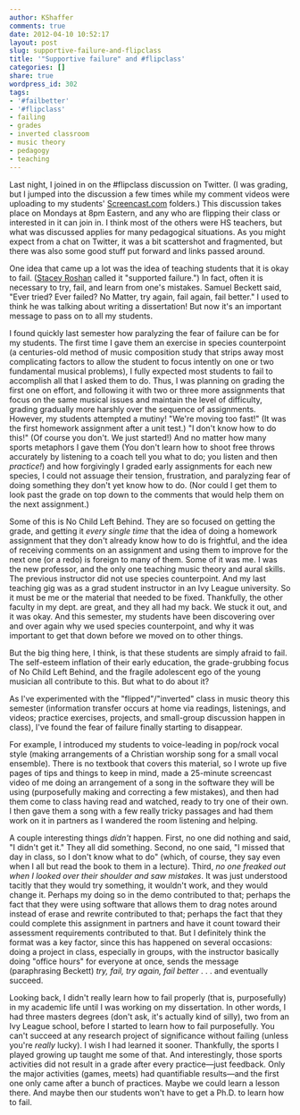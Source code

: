 ```yaml
---
author: KShaffer
comments: true
date: 2012-04-10 10:52:17
layout: post
slug: supportive-failure-and-flipclass
title: '"Supportive failure" and #flipclass'
categories: []
share: true
wordpress_id: 302
tags:
- '#failbetter'
- '#flipclass'
- failing
- grades
- inverted classroom
- music theory
- pedagogy
- teaching
---
```


Last night, I joined in on the #flipclass discussion on Twitter. (I was grading, but I jumped into the discussion a few times while my comment videos were uploading to my students' [Screencast.com](http://www.screencast.com) folders.) This discussion takes place on Mondays at 8pm Eastern, and any who are flipping their class or interested in it can join in. I think most of the others were HS teachers, but what was discussed applies for many pedagogical situations. As you might expect from a chat on Twitter, it was a bit scattershot and fragmented, but there was also some good stuff put forward and links passed around.

One idea that came up a lot was the idea of teaching students that it is okay to fail. ([Stacey Roshan](https://twitter.com/#!/buddyxo) called it "supported failure.") In fact, often it is necessary to try, fail, and learn from one's mistakes. Samuel Beckett said, "Ever tried? Ever failed? No Matter, try again, fail again, fail better." I used to think he was talking about writing a dissertation! But now it's an important message to pass on to all my students.

I found quickly last semester how paralyzing the fear of failure can be for my students. The first time I gave them an exercise in species counterpoint (a centuries-old method of music composition study that strips away most complicating factors to allow the student to focus intently on one or two fundamental musical problems), I fully expected most students to fail to accomplish all that I asked them to do. Thus, I was planning on grading the first one on effort, and following it with two or three more assignments that focus on the same musical issues and maintain the level of difficulty, grading gradually more harshly over the sequence of assignments. However, my students attempted a mutiny! "We're moving too fast!" (It was the first homework assignment after a unit test.) "I don't know how to do this!" (Of course you don't. We just started!) And no matter how many sports metaphors I gave them (You don't learn how to shoot free throws accurately by listening to a coach tell you what to do; you listen and then _practice!_) and how forgivingly I graded early assignments for each new species, I could not assuage their tension, frustration, and paralyzing fear of doing something they don't yet know how to do. (Nor could I get them to look past the grade on top down to the comments that would help them on the next assignment.)

Some of this is No Child Left Behind. They are so focused on getting the grade, and getting it _every single time_ that the idea of doing a homework assignment that they don't already know how to do is frightful, and the idea of receiving comments on an assignment and using them to improve for the next one (or a redo) is foreign to many of them. Some of it was me. I was the new professor, and the only one teaching music theory and aural skills. The previous instructor did not use species counterpoint. And my last teaching gig was as a grad student instructor in an Ivy League university. So it must be me or the material that needed to be fixed. Thankfully, the other faculty in my dept. are great, and they all had my back. We stuck it out, and it was okay. And this semester, my students have been discovering over and over again why we used species counterpoint, and why it was important to get that down before we moved on to other things.

But the big thing here, I think, is that these students are simply afraid to fail. The self-esteem inflation of their early education, the grade-grubbing focus of No Child Left Behind, and the fragile adolescent ego of the young musician all contribute to this. But what to do about it?

As I've experimented with the "flipped"/"inverted" class in music theory this semester (information transfer occurs at home via readings, listenings, and videos; practice exercises, projects, and small-group discussion happen in class), I've found the fear of failure finally starting to disappear.

For example, I introduced my students to voice-leading in pop/rock vocal style (making arrangements of a Christian worship song for a small vocal ensemble). There is no textbook that covers this material, so I wrote up five pages of tips and things to keep in mind, made a 25-minute screencast video of me doing an arrangement of a song in the software they will be using (purposefully making and correcting a few mistakes), and then had them come to class having read and watched, ready to try one of their own. I then gave them a song with a few really tricky passages and had them work on it in partners as I wandered the room listening and helping.

A couple interesting things _didn't_ happen. First, no one did nothing and said, "I didn't get it." They all did something. Second, no one said, "I missed that day in class, so I don't know what to do" (which, of course, they say even when I all but read the book to them in a lecture). Third, _no one freaked out when I looked over their shoulder and saw mistakes_. It was just understood tacitly that they would try something, it wouldn't work, and they would change it. Perhaps my doing so in the demo contributed to that; perhaps the fact that they were using software that allows them to drag notes around instead of erase and rewrite contributed to that; perhaps the fact that they could complete this assignment in partners and have it count toward their assessment requirements contributed to that. But I definitely think the format was a key factor, since this has happened on several occasions: doing a project in class, especially in groups, with the instructor basically doing "office hours" for everyone at once, sends the message (paraphrasing Beckett) _try, fail, try again, fail better_ . . . and eventually succeed.

Looking back, I didn't really learn how to fail properly (that is, purposefully) in my academic life until I was working on my dissertation. In other words, I had three masters degrees (don't ask, it's actually kind of silly), two from an Ivy League school, before I started to learn how to fail purposefully. You can't succeed at any research project of significance without failing (unless you're _really_ lucky). I wish I had learned it sooner. Thankfully, the sports I played growing up taught me some of that. And interestingly, those sports activities did not result in a grade after every practice—just feedback. Only the major activities (games, meets) had quantifiable results—and the first one only came after a bunch of practices. Maybe we could learn a lesson there. And maybe then our students won't have to get a Ph.D. to learn how to fail.
